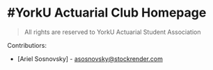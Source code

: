 #YorkU Actuarial Club Homepage
================

> All rights are reserved to YorkU Actuarial Student Association


Contributiors:

- [Ariel Sosnovsky] - asosnovsky@stockrender.com

